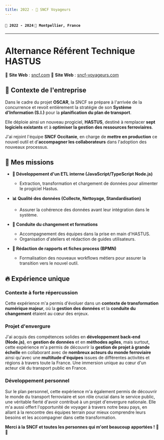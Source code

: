```yaml
---
title: 2022 - 🚆 SNCF Voyageurs
---
```


#### `📅 2022 - 2024` `📍 Montpellier, France`

---

# Alternance Référent Technique HASTUS

🔗 **Site Web** : [sncf.com](https://www.sncf.com/)
🔗 **Site Web** : [sncf-voyageurs.com](https://www.sncf-voyageurs.com/)

## 🎯 Contexte de l'entreprise

Dans le cadre du projet **OSCAR**, la SNCF se prépare à l'arrivée de la concurrence et revoit entièrement la stratégie de son **Système d'Information (S.I.)** pour la **planification du plan de transport**.

Elle déploie ainsi un nouveau progiciel, **HASTUS**, destiné à remplacer **sept logiciels existants** et à **optimiser la gestion des ressources ferroviaires**.

J'ai rejoint l'équipe **SNCF Occitanie**, en charge de **mettre en production** ce nouvel outil et d'**accompagner les collaborateurs** dans l'adoption des nouveaux processus.

## 🚀 Mes missions

-   **💾 Développement d'un ETL interne (JavaScript/TypeScript Node.js)**

    -   Extraction, transformation et chargement de données pour alimenter le progiciel Hastus.

-   **📊 Qualité des données (Collecte, Nettoyage, Standardisation)**

    -   Assurer la cohérence des données avant leur intégration dans le système.

-   **📖 Conduite du changement et formations**

    -   Accompagnement des équipes dans la prise en main d'HASTUS.
    -   Organisation d'ateliers et rédaction de guides utilisateurs.

-   **📝 Rédaction de rapports et fiches process (BPMN)**

    -   Formalisation des nouveaux workflows métiers pour assurer la transition vers le nouvel outil.

## 🔥 Expérience unique

### Contexte à forte répercussion

Cette expérience m'a permis d'évoluer dans un **contexte de transformation numérique majeur**, où la **gestion des données** et la **conduite du changement** étaient au cœur des enjeux.

### Projet d'envergure

J'ai acquis des compétences solides en **développement back-end (Node.js)**, en **gestion de données** et en **méthodes agiles**, mais surtout, cette expérience m'a permis de découvrir la **gestion de projet à grande échelle** en collaborant avec de **nombreux acteurs du monde ferroviaire** ainsi qu'avec une **multitude d'équipes** issues de différentes activités et régions à travers toute la France. Une immersion unique au cœur d'un acteur clé du transport public en France.

### Développement personnel

Sur le plan personnel, cette expérience m'a également permis de découvrir le monde du transport ferroviaire et son rôle crucial dans le service public, une véritable fierté d'avoir contribué à un projet d'envergure nationale. Elle m'a aussi offert l'opportunité de voyager à travers notre beau pays, en allant à la rencontre des équipes terrain pour mieux comprendre leurs besoins et les accompagner dans cette transformation.

**Merci à la SNCF et toutes les personnes qui m'ont beaucoup apportées !** 🚆✨
